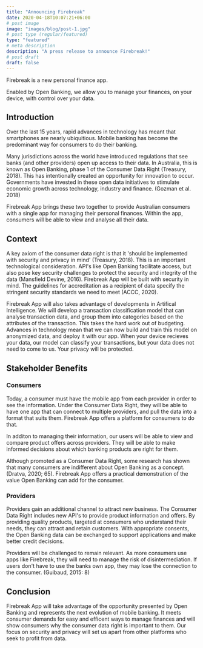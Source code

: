 ```yaml
---
title: "Announcing Firebreak"
date: 2020-04-18T10:07:21+06:00
# post image
image: "images/blog/post-1.jpg"
# post type (regular/featured)
type: "featured"
# meta description
description: "A press release to announce Firebreak!"
# post draft 
draft: false
---
```


Firebreak is a new personal finance app. 

Enabled by Open Banking, we allow you to manage your finances, on your device, with control over your data. 


## Introduction

Over the last 15 years, rapid advances in technology has meant that smartphones are nearly ubiquitious. Mobile banking has become the predominant way for consumers to do their banking. 

Many jurisdictions across the world have introduced regulations that see banks (and other providers) open up access to their data. In Australia, this is known as Open Banking, phase 1 of the Consumer Data Right (Treasury, 2018). This has intentionally created an opportunity for innovation to occur. Governments have invested in these open data initiatives to stimulate economic growth across technology, industry and finance. (Gozman et al. 2018)

Firebreak App brings these two together to provide Australian consumers with a single app for managing their personal finances. Within the app, consumers will be able to view and analyse all their data. 

## Context

A key axiom of the consumer data right is that it 'should be implemented with security and privacy in mind' (Treasury, 2018). This is an important technological consideration. API's like Open Banking facilitate access, but also pose key security challenges to protect the security and integrity of the data (Mansfield Devine, 2016). Firebreak App will be built with security in mind. The guidelines for accreditation as a recipient of data specify the stringent security standards we need to meet (ACCC, 2020). 

Firebreak App will also takes advantage of developments in Artifical Intelligence. We will develop a transaction classification model that can analyse transaction data, and group them into categories based on the attributes of the transaction. This takes the hard work out of budgeting. Advances in technology mean that we can now build and train this model on anonymized data, and deploy it with our app. When your device recieves your data, our model can classify your transactions, but your data does not need to come to us. Your privacy will be protected. 

## Stakeholder Benefits

### Consumers

Today, a consumer must have the mobile app from each provider in order to see the information. Under the Consumer Data Right, they will be able to have one app that can connect to multiple providers, and pull the data into a format that suits them. Firebreak App offers a platform for consumers to do that. 

In additon to managing their information, our users will be able to view and compare product offers across providers. They will be able to make informed decisions about which banking products are right for them. 

Although promoted as a Consumer Data Right, some research has shown that many consumers are indifferent about Open Banking as a concept. (Dratva, 2020; 65). Firebreak App offers a practical demonstration of the value Open Banking can add for the consumer. 

### Providers

Providers gain an additional channel to attract new business. The Consumer Data Right includes new API's to provide product information and offers. By providing quality products, targeted at consumers who understand their needs, they can attract and retain customers. With appropriate consents, the Open Banking data can be exchanged to support applications and make better credit decisions. 

Providers will be challenged to remain relevant. As more consumers use apps like Firebreak, they will need to manage the risk of disintermediation. If users don't have to use the banks own app, they may lose the connection to the consumer. (Guibaud, 2015: 8)

## Conclusion

Firebreak App will take advantage of the opportunity presented by Open Banking and represents the next evolution of mobile banking. It meets consumer demands for easy and efficent ways to manage finances and will show consumers why the consumer data right is important to them. Our focus on security and privacy will set us apart from other platforms who seek to profit from data. 
